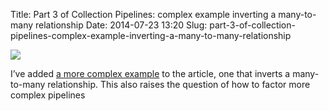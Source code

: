 Title: Part 3 of Collection Pipelines: complex example inverting a many-to-many relationship
Date: 2014-07-23 13:20
Slug: part-3-of-collection-pipelines-complex-example-inverting-a-many-to-many-relationship

<div class="img floating">

[![](http://martinfowler.com/articles/collection-pipeline/collection-pipeline/flat-map.png)](http://martinfowler.com/articles/collection-pipeline/#GettingTheNumberOfArticlesForEachTag)

</div>

I’ve added [a more complex
example](http://martinfowler.com/articles/collection-pipeline/#GettingTheNumberOfArticlesForEachTag)
to the article, one that inverts a many-to-many relationship. This also
raises the question of how to factor more complex pipelines

</p>

